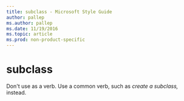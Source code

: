```yaml
---
title: subclass - Microsoft Style Guide
author: pallep
ms.author: pallep
ms.date: 11/19/2016
ms.topic: article
ms.prod: non-product-specific
---
```


# subclass

Don't use as a verb. Use a common verb, such as *create a subclass,* instead.
